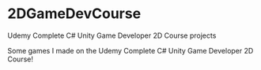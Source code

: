# 2DGameDevCourse
Udemy Complete C# Unity Game Developer 2D Course projects

Some games I made on the Udemy Complete C# Unity Game Developer 2D Course!

